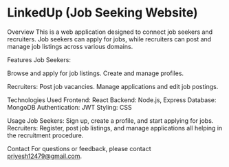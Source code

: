 # LinkedUp (Job Seeking Website)
Overview
This is a web application designed to connect job seekers and recruiters. Job seekers can apply for jobs, while recruiters can post and manage job listings across various domains.

Features
Job Seekers:

Browse and apply for job listings.
Create and manage profiles.

Recruiters:
Post job vacancies.
Manage applications and edit job postings.

Technologies Used
Frontend: React
Backend: Node.js, Express
Database: MongoDB
Authentication: JWT
Styling: CSS

Usage
Job Seekers: Sign up, create a profile, and start applying for jobs.
Recruiters: Register, post job listings, and manage applications all helping in the recruitment procedure.

Contact
For questions or feedback, please contact priyesh12479@gmail.com.
